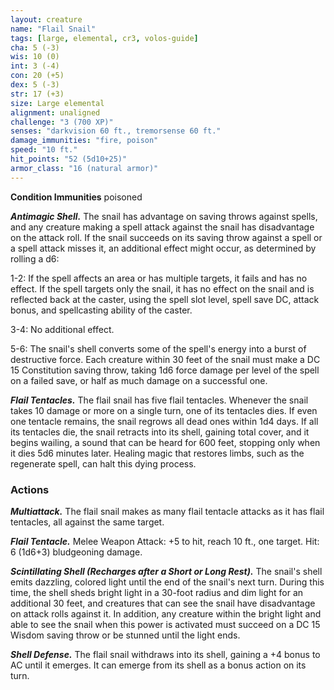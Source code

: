 ```yaml
---
layout: creature
name: "Flail Snail"
tags: [large, elemental, cr3, volos-guide]
cha: 5 (-3)
wis: 10 (0)
int: 3 (-4)
con: 20 (+5)
dex: 5 (-3)
str: 17 (+3)
size: Large elemental
alignment: unaligned
challenge: "3 (700 XP)"
senses: "darkvision 60 ft., tremorsense 60 ft."
damage_immunities: "fire, poison"
speed: "10 ft."
hit_points: "52 (5d10+25)"
armor_class: "16 (natural armor)"
---
```


**Condition Immunities** poisoned

***Antimagic Shell.*** The snail has advantage on saving throws against spells, and any creature making a spell attack against the snail has disadvantage on the attack roll. If the snail succeeds on its saving throw against a spell or a spell attack misses it, an additional effect might occur, as determined by rolling a d6:

1-2: If the spell affects an area or has multiple targets, it fails and has no effect. If the spell targets only the snail, it has no effect on the snail and is reflected back at the caster, using the spell slot level, spell save DC, attack bonus, and spellcasting ability of the caster.

3-4: No additional effect.

5-6: The snail's shell converts some of the spell's energy into a burst of destructive force. Each creature within 30 feet of the snail must make a DC 15 Constitution saving throw, taking 1d6 force damage per level of the spell on a failed save, or half as much damage on a successful one.

***Flail Tentacles.*** The flail snail has five flail tentacles. Whenever the snail takes 10 damage or more on a single turn, one of its tentacles dies. If even one tentacle remains, the snail regrows all dead ones within 1d4 days. If all its tentacles die, the snail retracts into its shell, gaining total cover, and it begins wailing, a sound that can be heard for 600 feet, stopping only when it dies 5d6 minutes later. Healing magic that restores limbs, such as the regenerate spell, can halt this dying process.

### Actions

***Multiattack.*** The flail snail makes as many flail tentacle attacks as it has flail tentacles, all against the same target.

***Flail Tentacle.*** Melee Weapon Attack: +5 to hit, reach 10 ft., one target. Hit: 6 (1d6+3) bludgeoning damage.

***Scintillating Shell (Recharges after a Short or Long Rest).*** The snail's shell emits dazzling, colored light until the end of the snail's next turn. During this time, the shell sheds bright light in a 30-foot radius and dim light for an additional 30 feet, and creatures that can see the snail have disadvantage on attack rolls against it. In addition, any creature within the bright light and able to see the snail when this power is activated must succeed on a DC 15 Wisdom saving throw or be stunned until the light ends.

***Shell Defense.*** The flail snail withdraws into its shell, gaining a +4 bonus to AC until it emerges. It can emerge from its shell as a bonus action on its turn.
